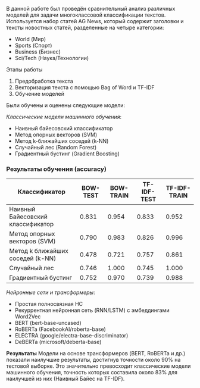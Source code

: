 В данной работе был проведён сравнительный анализ различных моделей для задачи многоклассовой классификации текстов.
Используется набор статей AG News, который содержит заголовки и тексты новостных статей, разделенные на четыре категории:
  * World (Мир)
  * Sports (Спорт)
  * Business (Бизнес)
  * Sci/Tech (Наука/Технологии)
    

Этапы работы
1. Предобработка текста
2. Векторизация текста с помощью Bag of Word и TF-IDF
3. Обучение моделей
   
Были обучены и оценены следующие модели:


  *Классические модели машинного обучения*:
* Наивный байесовский классификатор
* Метод опорных векторов (SVM)
* Метод k-ближайших соседей (k-NN)
* Случайный лес (Random Forest)
* Градиентный бустинг (Gradient Boosting)

### Результаты обучения (accuracy)

| Классификатор | BOW-TEST | BOW-TRAIN | TF-IDF-TEST | TF-IDF-TRAIN |
| --- | --- | --- | --- | --- |
| Наивный Байесовский классификатор | 0.831 | 0.954 | 0.833 | 0.952 |
| Метод опорных векторов (SVM) | 0.790 | 0.983 | 0.826 | 0.996 |
| Метод k ближайших соседей (k-NN) | 0.478 | 0.721 | 0.757 | 0.861 |
| Случайный лес | 0.746 | 1.000 | 0.745 | 1.000 |
| Градиентный бустинг | 0.752 | 0.970 | 0.739 | 0.988 |


*Нейронные сети и трансформеры*:
* Простая полносвязная НС
* Рекуррентная нейронная сеть (RNN/LSTM) с эмбеддингами Word2Vec
* BERT (bert-base-uncased)
* RoBERTa (FacebookAI/roberta-base)
* ELECTRA (google/electra-base-discriminator)
* DeBERTa (microsoft/deberta-base)


**Результаты**
Модели на основе трансформеров (BERT, RoBERTa и др.) показали наилучшие результаты, достигнув точности около 90% на тестовой выборке. Это значительно превосходит классические модели машинного обучения, точность которых составила около 83% для наилучшей из них (Наивный Байес на TF-IDF).
